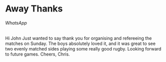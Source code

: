 # Away Thanks
###### WhatsApp
Hi John
Just wanted to say thank you for organising and refereeing the matches on Sunday. The boys absolutely loved it, and it was great to see two evenly matched sides playing some really good rugby.
Looking forward to future games.
Cheers, Chris.

